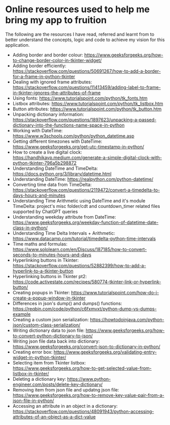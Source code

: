 # Online resources used to help me bring my app to fruition
The following are the resources I have read, referred and learnt from to better understand the concepts, logic and code to achieve my vision for this application.

- Adding border and border colour: https://www.geeksforgeeks.org/how-to-change-border-color-in-tkinter-widget/
- Adding border efficiently: https://stackoverflow.com/questions/50691267/how-to-add-a-border-for-a-frame-in-python-tkinter
- Dealing with ignored frame attributes: https://stackoverflow.com/questions/11413459/adding-label-to-frame-in-tkinter-ignores-the-attributes-of-frame
- Using fonts: https://www.tutorialspoint.com/python/tk_fonts.htm
- Listbox attributes: https://www.tutorialspoint.com/python/tk_listbox.htm
- Button attributes: https://www.tutorialspoint.com/python/tk_button.htm
- Unpacking dictionary information: https://stackoverflow.com/questions/1897623/unpacking-a-passed-dictionary-into-the-functions-name-space-in-python
- Working with DateTime: https://www.w3schools.com/python/python_datetime.asp
- Getting different timezones with DateTime: https://www.geeksforgeeks.org/get-utc-timestamp-in-python/
- How to create a live digital clock: https://handhikayp.medium.com/generate-a-simple-digital-clock-with-python-tkinter-796a5b298872
- Understanding DateTime and TimeDelta: https://docs.python.org/3/library/datetime.html
- Understanding DateTime: https://realpython.com/python-datetime/
- Converting time data from TimeDelta: https://stackoverflow.com/questions/2119472/convert-a-timedelta-to-days-hours-and-minutes
- Understanding Time Arithmetic using DateTime and it's module TimeDelta: project's misc folder/cdt and countdown_timer related files supported by ChatGPT queries
- Understanding weekday attribute from DateTime: https://www.geeksforgeeks.org/weekday-function-of-datetime-date-class-in-python/
- Understanding Time Delta Intervals + Arithmetic: https://www.datacamp.com/tutorial/timedelta-python-time-intervals
- Time maths and formulas: https://www.sololearn.com/en/Discuss/187185/how-to-convert-seconds-to-minutes-hours-and-days
- Hyperlinking buttons in Tkinter: https://stackoverflow.com/questions/52882399/how-to-add-a-hyperlink-to-a-tkinter-button
- Hyperlinking buttons in Tkinter pt2: https://code.activestate.com/recipes/580774-tkinter-link-or-hyperlink-button/
- Creating popups in Tkinter: https://www.tutorialspoint.com/how-do-i-create-a-popup-window-in-tkinter
- Differences in json's dump() and dumps() functions: https://reqbin.com/code/python/c6fxmvxt/python-dump-vs-dumps-example
- Creating a custom json serialization: https://howtodoinjava.com/python-json/custom-class-serialization/
- Writing dictionary data to json file: https://www.geeksforgeeks.org/how-to-convert-python-dictionary-to-json/
- Writing json file data back into dictionary: https://www.geeksforgeeks.org/convert-json-to-dictionary-in-python/
- Creating error box: https://www.geeksforgeeks.org/validating-entry-widget-in-python-tkinter/
- Selecting item from Tkinter listbox: https://www.geeksforgeeks.org/how-to-get-selected-value-from-listbox-in-tkinter/
- Deleting a dictionary key: https://www.python-engineer.com/posts/delete-key-dictionary/
- Removing item from json file and updatng json file: https://www.geeksforgeeks.org/how-to-remove-key-value-pair-from-a-json-file-in-python/
- Accessing an attribute in an object in a dictionary: https://stackoverflow.com/questions/48091943/python-accessing-attributes-of-an-object-as-a-dict-value